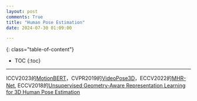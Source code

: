 ```yaml
---
layout: post
comments: True
title: "Human Pose Estimation"
date: 2024-07-30 01:09:00

---
```


<!--more-->

{: class="table-of-content"}
* TOC
{:toc}

---

ICCV2023的[MotionBERT](https://github.com/mosamdabhi/MotionBERT)，CVPR2019的[VideoPose3D](https://github.com/facebookresearch/VideoPose3D/tree/main)，ECCV2022的[MHR-Net](https://github.com/haitianzeng/MHR-Net?tab=readme-ov-file), ECCV2018的[Unsupervised Geometry-Aware Representation Learning for 3D Human Pose Estimation](https://github.com/hrhodin/UnsupervisedGeometryAwareRepresentationLearning?tab=readme-ov-file)
